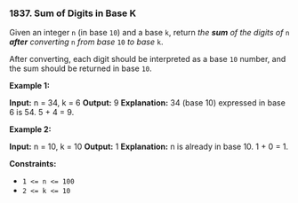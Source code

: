 ### 1837\. Sum of Digits in Base K

Given an integer `n` (in base `10`) and a base `k`, return _the **sum** of the digits of_ `n` _**after** converting_ `n` _from base_ `10` _to base_ `k`.

After converting, each digit should be interpreted as a base `10` number, and the sum should be returned in base `10`.

**Example 1:**

**Input:** n = 34, k = 6
**Output:** 9
**Explanation:** 34 (base 10) expressed in base 6 is 54. 5 + 4 = 9.

**Example 2:**

**Input:** n = 10, k = 10
**Output:** 1
**Explanation:** n is already in base 10. 1 + 0 = 1.

**Constraints:**

*   `1 <= n <= 100`
*   `2 <= k <= 10`

